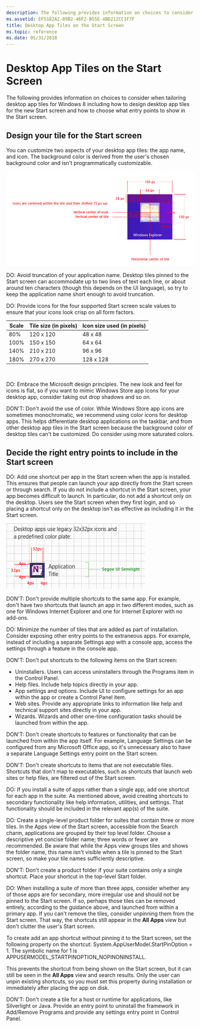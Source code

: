 ```yaml
---
description: The following provides information on choices to consider when tailoring desktop app tiles for Windows 8 including how to design desktop app tiles for the new Start screen and how to choose what entry points to show in the Start screen.
ms.assetid: EF5182A2-09B2-46F2-B55E-4BD212CC1F7F
title: Desktop App Tiles on the Start Screen
ms.topic: reference
ms.date: 05/31/2018
---
```


# Desktop App Tiles on the Start Screen

The following provides information on choices to consider when tailoring desktop app tiles for Windows 8 including how to design desktop app tiles for the new Start screen and how to choose what entry points to show in the Start screen.

## Design your tile for the Start screen

You can customize two aspects of your desktop app tiles: the app name, and icon. The background color is derived from the user's chosen background color and isn't programmatically customizable.

![app tile design guidance.](images/tiles-desktop-1.png)

DO: Avoid truncation of your application name. Desktop tiles pinned to the Start screen can accommodate up to two lines of text each line, or about around ten characters (though this depends on the UI language), so try to keep the application name short enough to avoid truncation.

DO: Provide icons for the four supported Start screen scale values to ensure that your icons look crisp on all form factors.



| Scale | Tile size (in pixels) | Icon size used (in pixels) |
|-------|-----------------------|----------------------------|
| 80%   | 120 x 120             | 48 x 48                    |
| 100%  | 150 x 150             | 64 x 64                    |
| 140%  | 210 x 210             | 96 x 96                    |
| 180%  | 270 x 270             | 128 x 128                  |



 

DO: Embrace the Microsoft design principles. The new look and feel for icons is flat, so if you want to mimic Windows Store app icons for your desktop app, consider taking out drop shadows and so on.

DON'T: Don't avoid the use of color. While Windows Store app icons are sometimes monochromatic, we recommend using color icons for desktop apps. This helps differentiate desktop applications on the taskbar, and from other desktop app tiles in the Start screen because the background color of desktop tiles can't be customized. Do consider using more saturated colors.

## Decide the right entry points to include in the Start screen

DO: Add one shortcut per app in the Start screen when the app is installed. This ensures that people can launch your app directly from the Start screen or through search. If you do not include a shortcut in the Start screen, your app becomes difficult to launch. In particular, do not add a shortcut only on the desktop. Users see the Start screen when they first login, and so placing a shortcut only on the desktop isn't as effective as including it in the Start screen.

![Diagram that shows the a grid with an application tile, dimensions, and 'Segoe U I Semilight' to indicate the font used.](images/tiles-desktop-2.png)

DON'T: Don't provide multiple shortcuts to the same app. For example, don't have two shortcuts that launch an app in two different modes, such as one for Windows Internet Explorer and one for Internet Explorer with no add-ons.

DO: Minimize the number of tiles that are added as part of installation. Consider exposing other entry points to the extraneous apps. For example, instead of including a separate Settings app with a console app, access the settings through a feature in the console app.

DON'T: Don't put shortcuts to the following items on the Start screen:

-   Uninstallers. Users can access uninstallers through the Programs item in the Control Panel.
-   Help files. Include help topics directly in your app.
-   App settings and options. Include UI to configure settings for an app within the app or create a Control Panel item.
-   Web sites. Provide any appropriate links to information like help and technical support sites directly in your app.
-   Wizards. Wizards and other one-time configuration tasks should be launched from within the app.

DON'T: Don't create shortcuts to features or functionality that can be launched from within the app itself. For example, Language Settings can be configured from any Microsoft Office app, so it's unnecessary also to have a separate Language Settings entry point on the Start screen.

DON'T: Don't create shortcuts to items that are not executable files. Shortcuts that don't map to executables, such as shortcuts that launch web sites or help files, are filtered out of the Start screen.

DO: If you install a suite of apps rather than a single app, add one shortcut for each app in the suite. As mentioned above, avoid creating shortcuts to secondary functionality like help information, utilities, and settings. That functionality should be included in the relevant app(s) of the suite.

DO: Create a single-level product folder for suites that contain three or more tiles. In the Apps view of the Start screen, accessible from the Search charm, applications are grouped by their top level folder. Choose a descriptive yet concise folder name; three words or fewer are recommended. Be aware that while the Apps view groups tiles and shows the folder name, this name isn't visible when a tile is pinned to the Start screen, so make your tile names sufficiently descriptive.

DON'T: Don't create a product folder if your suite contains only a single shortcut. Place your shortcut in the top-level Start folder.

DO: When installing a suite of more than three apps, consider whether any of those apps are for secondary, more irregular use and should not be pinned to the Start screen. If so, perhaps those tiles can be removed entirely, according to the guidance above, and launched from within a primary app. If you can't remove the tiles, consider unpinning them from the Start screen. That way, the shortcuts still appear in the **All Apps** view but don't clutter the user's Start screen.

To create add an app shortcut without pinning it to the Start screen, set the following property on the shortcut: System.AppUserModel.StartPinOption = 1. The symbolic name for 1 is APPUSERMODEL\_STARTPINOPTION\_NOPINONINSTALL.

This prevents the shortcut from being shown on the Start screen, but it can still be seen in the **All Apps** view and search results. Only the user can unpin existing shortcuts, so you must set this property during installation or immediately after placing the app on disk.

DON'T: Don't create a tile for a host or runtime for applications, like Silverlight or Java. Provide an entry point to uninstall the framework in Add/Remove Programs and provide any settings entry point in Control Panel.

 

 



